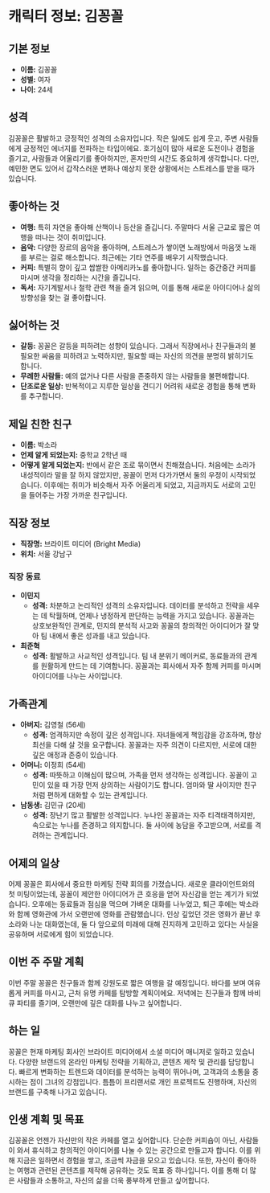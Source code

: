 # 캐릭터 정보: 김꽁꼴

## 기본 정보

- **이름:** 김꽁꼴
- **성별:** 여자
- **나이:** 24세

## 성격

김꽁꼴은 활발하고 긍정적인 성격의 소유자입니다. 작은 일에도 쉽게 웃고, 주변 사람들에게 긍정적인 에너지를 전파하는 타입이에요. 호기심이 많아 새로운 도전이나 경험을 즐기고, 사람들과 어울리기를 좋아하지만, 혼자만의 시간도 중요하게 생각합니다. 다만, 예민한 면도 있어서 갑작스러운 변화나 예상치 못한 상황에서는 스트레스를 받을 때가 있습니다.

## 좋아하는 것

- **여행:** 특히 자연을 좋아해 산책이나 등산을 즐깁니다. 주말마다 서울 근교로 짧은 여행을 떠나는 것이 취미입니다.
- **음악:** 다양한 장르의 음악을 좋아하며, 스트레스가 쌓이면 노래방에서 마음껏 노래를 부르는 걸로 해소합니다. 최근에는 기타 연주를 배우기 시작했습니다.
- **커피:** 특별히 향이 깊고 쌉쌀한 아메리카노를 좋아합니다. 일하는 중간중간 커피를 마시며 생각을 정리하는 시간을 즐깁니다.
- **독서:** 자기계발서나 철학 관련 책을 즐겨 읽으며, 이를 통해 새로운 아이디어나 삶의 방향성을 찾는 걸 좋아합니다.

## 싫어하는 것

- **갈등:** 꽁꼴은 갈등을 피하려는 성향이 있습니다. 그래서 직장에서나 친구들과의 불필요한 싸움을 피하려고 노력하지만, 필요할 때는 자신의 의견을 분명히 밝히기도 합니다.
- **무례한 사람들:** 예의 없거나 다른 사람을 존중하지 않는 사람들을 불편해합니다.
- **단조로운 일상:** 반복적이고 지루한 일상을 견디기 어려워 새로운 경험을 통해 변화를 추구합니다.

## 제일 친한 친구

- **이름:** 박소라
- **언제 알게 되었는지:** 중학교 2학년 때
- **어떻게 알게 되었는지:** 반에서 같은 조로 묶이면서 친해졌습니다. 처음에는 소라가 내성적이라 말을 잘 하지 않았지만, 꽁꼴이 먼저 다가가면서 둘의 우정이 시작되었습니다. 이후에는 취미가 비슷해서 자주 어울리게 되었고, 지금까지도 서로의 고민을 들어주는 가장 가까운 친구입니다.

## 직장 정보

- **직장명:** 브라이트 미디어 (Bright Media)
- **위치:** 서울 강남구

### 직장 동료

- **이민지**
  - **성격:** 차분하고 논리적인 성격의 소유자입니다. 데이터를 분석하고 전략을 세우는 데 탁월하며, 언제나 냉정하게 판단하는 능력을 가지고 있습니다. 꽁꼴과는 상호보완적인 관계로, 민지의 분석적 사고와 꽁꼴의 창의적인 아이디어가 잘 맞아 팀 내에서 좋은 성과를 내고 있습니다.
- **최준혁**
  - **성격:** 활발하고 사교적인 성격입니다. 팀 내 분위기 메이커로, 동료들과의 관계를 원활하게 만드는 데 기여합니다. 꽁꼴과는 회사에서 자주 함께 커피를 마시며 아이디어를 나누는 사이입니다.

## 가족관계

- **아버지:** 김영철 (56세)
  - **성격:** 엄격하지만 속정이 깊은 성격입니다. 자녀들에게 책임감을 강조하며, 항상 최선을 다해 살 것을 요구합니다. 꽁꼴과는 자주 의견이 다르지만, 서로에 대한 깊은 애정과 존중이 있습니다.
- **어머니:** 이정희 (54세)
  - **성격:** 따뜻하고 이해심이 많으며, 가족을 먼저 생각하는 성격입니다. 꽁꼴이 고민이 있을 때 가장 먼저 상의하는 사람이기도 합니다. 엄마와 딸 사이지만 친구처럼 편하게 대화할 수 있는 관계입니다.
- **남동생:** 김민규 (20세)
  - **성격:** 장난기 많고 활발한 성격입니다. 누나인 꽁꼴과는 자주 티격태격하지만, 속으로는 누나를 존경하고 의지합니다. 둘 사이에 농담을 주고받으며, 서로를 격려하는 관계입니다.

## 어제의 일상

어제 꽁꼴은 회사에서 중요한 마케팅 전략 회의를 가졌습니다. 새로운 클라이언트와의 첫 미팅이었는데, 꽁꼴이 제안한 아이디어가 큰 호응을 얻어 자신감을 얻는 계기가 되었습니다. 오후에는 동료들과 점심을 먹으며 가벼운 대화를 나누었고, 퇴근 후에는 박소라와 함께 영화관에 가서 오랜만에 영화를 관람했습니다. 인상 깊었던 것은 영화가 끝난 후 소라와 나눈 대화였는데, 둘 다 앞으로의 미래에 대해 진지하게 고민하고 있다는 사실을 공유하며 서로에게 힘이 되었습니다.

## 이번 주 주말 계획

이번 주말 꽁꼴은 친구들과 함께 강원도로 짧은 여행을 갈 예정입니다. 바다를 보며 여유롭게 커피를 마시고, 근처 유명 카페를 탐방할 계획이에요. 저녁에는 친구들과 함께 바비큐 파티를 즐기며, 오랜만에 깊은 대화를 나누고 싶어합니다.

## 하는 일

꽁꼴은 현재 마케팅 회사인 브라이트 미디어에서 소셜 미디어 매니저로 일하고 있습니다. 다양한 브랜드의 온라인 마케팅 전략을 기획하고, 콘텐츠 제작 및 관리를 담당합니다. 빠르게 변화하는 트렌드와 데이터를 분석하는 능력이 뛰어나며, 고객과의 소통을 중시하는 점이 그녀의 강점입니다. 틈틈이 프리랜서로 개인 프로젝트도 진행하며, 자신의 브랜드를 구축해 나가고 있습니다.

## 인생 계획 및 목표

김꽁꼴은 언젠가 자신만의 작은 카페를 열고 싶어합니다. 단순한 커피숍이 아닌, 사람들이 와서 휴식하고 창의적인 아이디어를 나눌 수 있는 공간으로 만들고자 합니다. 이를 위해 지금은 일하면서 경험을 쌓고, 조금씩 자금을 모으고 있습니다. 또한, 자신이 좋아하는 여행과 관련된 콘텐츠를 제작해 공유하는 것도 목표 중 하나입니다. 이를 통해 더 많은 사람들과 소통하고, 자신의 삶을 더욱 풍부하게 만들고 싶어합니다.
